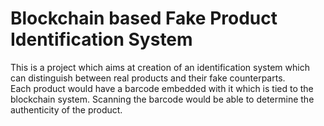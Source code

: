 # Blockchain based Fake Product Identification System

This is a project which aims at creation of an identification system which can distinguish between real products and their fake counterparts.<br>
Each product would have a barcode embedded with it which is tied to the blockchain system. Scanning the barcode would be able to determine the authenticity of the product.
